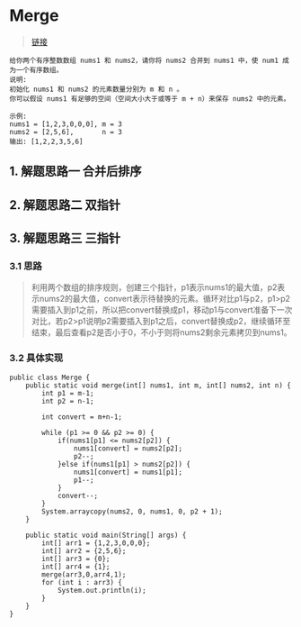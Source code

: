 # Merge
> [链接](https://leetcode-cn.com/problems/merge-sorted-array/)
```
给你两个有序整数数组 nums1 和 nums2，请你将 nums2 合并到 nums1 中，使 num1 成为一个有序数组。
说明:
初始化 nums1 和 nums2 的元素数量分别为 m 和 n 。
你可以假设 nums1 有足够的空间（空间大小大于或等于 m + n）来保存 nums2 中的元素。

示例:
nums1 = [1,2,3,0,0,0], m = 3
nums2 = [2,5,6],       n = 3
输出: [1,2,2,3,5,6]
```
## 1. 解题思路一 合并后排序

## 2. 解题思路二 双指针

## 3. 解题思路三 三指针
### 3.1 思路
> 利用两个数组的排序规则，创建三个指针，p1表示nums1的最大值，p2表示nums2的最大值，convert表示待替换的元素。循环对比p1与p2，p1>p2需要插入到p1之前，所以把convert替换成p1，移动p1与convert准备下一次对比，若p2>p1说明p2需要插入到p1之后，convert替换成p2，继续循环至结束，最后查看p2是否小于0，不小于则将nums2剩余元素拷贝到nums1。
### 3.2 具体实现
```
public class Merge {
    public static void merge(int[] nums1, int m, int[] nums2, int n) {
        int p1 = m-1;
        int p2 = n-1;

        int convert = m+n-1;

        while (p1 >= 0 && p2 >= 0) {
            if(nums1[p1] <= nums2[p2]) {
                nums1[convert] = nums2[p2];
                p2--;
            }else if(nums1[p1] > nums2[p2]) {
                nums1[convert] = nums1[p1];
                p1--;
            }
            convert--;
        }
        System.arraycopy(nums2, 0, nums1, 0, p2 + 1);
    }

    public static void main(String[] args) {
        int[] arr1 = {1,2,3,0,0,0};
        int[] arr2 = {2,5,6};
        int[] arr3 = {0};
        int[] arr4 = {1};
        merge(arr3,0,arr4,1);
        for (int i : arr3) {
            System.out.println(i);
        }
    }
}
```